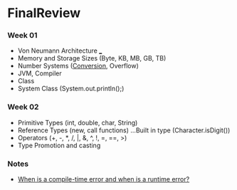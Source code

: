 # FinalReview
### Week 01
* Von Neumann Architecture [_ ](https://github.com/gaoliyao/FinalReview/wiki/Von-Neumann-Architecture)
* Memory and Storage Sizes (Byte, KB, MB, GB, TB)
* Number Systems ([Conversion](https://github.com/gaoliyao/FinalReview/wiki/Number-System), Overflow)
* JVM, Compiler
* Class
* System Class (System.out.println();)

### Week 02
* Primitive Types (int, double, char, String)
* Reference Types (new, call functions)
...Built in type (Character.isDigit())
* Operators (+, -, *, /, |, &, ^, !, =, ==, >)
* Type Promotion and casting



### Notes
* [When is a compile-time error and when is a runtime error?](https://stackoverflow.com/a/3179524/6540281)
